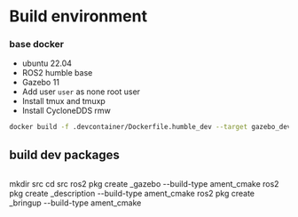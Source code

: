 
# Build environment
### base docker
- ubuntu 22.04
- ROS2 humble base
- Gazebo 11
- Add user `user` as none root user
- Install tmux and tmuxp
- Install CycloneDDS rmw

```bash
docker build -f .devcontainer/Dockerfile.humble_dev --target gazebo_dev -t humble:dev .
```

## build dev packages

```
```
mkdir src
cd src
ros2 pkg create <name>_gazebo --build-type ament_cmake 
ros2 pkg create <name>_description --build-type ament_cmake 
ros2 pkg create <name>_bringup --build-type ament_cmake 
```
```